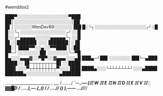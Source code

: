 #wenddos2

███▀░░░░░░░░░░░░░░░░░▀███   
██│░░░░░░░░░░░░░░░░░░░│██   
█▌│░░░░░░WenDev89░░░░░░▐██
█░└┐░░░░░░░░░░░░░░░░░┌┘░█   
█░░└┐░░░░░░░░░░░░░░░┌┘░░█   
█░░┌┘▄▄▄▄▄░░░░░▄▄▄▄▄└┐░░█   
█▌░│██████▌░░░▐██████│░▐█     
██░│▐███▀▀░░▄░░▀▀███▌│░██   
█▀─┘░░░░░░░▐█▌░░░░░░░└─▀█  
█▄░░░▄▄▄▓░░▀█▀░░▓▄▄▄░░░▄█ 
███▄─┘██▌░░░░░░░▐██└─▄███    
████░░▐█─┬┬┬┬┬┬┬─█▌░░████  
███▌░░░▀┬┼┼┼┼┼┼┼┬▀░░░▐███ 
████▄░░░└┴┴┴┴┴┴┴┘░░░▄████
██████▄░░░░░░░░░░░▄██████


  …..____________________ , ,__
   /..……/ `—___________—-_____]☶ W ☴ E ☶ N ☶ D ☷ E ☵ V ☷░ ▓▓█D
  /   …..),—.(_(__) /
 /  ….// (\) ),——
  …//___//
